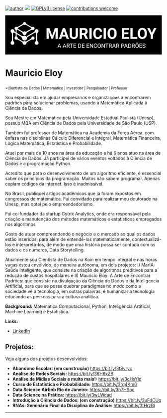 [![author](https://img.shields.io/badge/author-MauricioEloy-red.svg)](https://www.linkedin.com/in/mauricio-eloy) [![](https://img.shields.io/badge/python-3.7+-blue.svg)](https://www.python.org/downloads/release/python-365/) [![GPLv3 license](https://img.shields.io/badge/License-GPLv3-blue.svg)](http://perso.crans.org/besson/LICENSE.html) [![contributions welcome](https://img.shields.io/badge/contributions-welcome-brightgreen.svg?style=flat)](https://github.com/MauricioEloy/Portifolio/issues)

<p align="center">
  <img src="LOGO.png" >
</p>

# Mauricio Eloy
<sub>*Cientista de Dados | Matemático | Investidor | Pesquisador | Professor</sub>

Sou especialista em ajudar empresários e organizações a encontrarem padrões para solucionar problemas, usando a Matemática Aplicada à Ciência de Dados.

Sou Mestre em Matemática pela Universidade Estadual Paulista (Unesp), possuo MBA em Ciência de Dados pela Universidade de São Paulo (USP).

Também fui professor de Matemática na Academia da Força Aérea, com ênfase nas disciplinas Cálculo Diferencial e Integral, Matemática Financeira, Lógica Matemática, Estatística e Probabilidade.

Atuei por mais de 10 anos na área da educação e há 6 anos atuo na área de Ciência de Dados. Já participei de vários eventos voltados à Ciência de Dados e a programação Python.

Acredito que para o desenvolvimento de um algoritmo eficiente, é essencial saber os princípios da programação. Muitos não sabem programar. Apenas copiam códigos da internet. Isso é inadmissível.

No Brasil, publiquei artigos acadêmicos que já foram expostos em congressos de matemática. Fui convidado para realizar meu doutorado na Unesp, mas optei pelo empreendedorismo.

Fui co-fundador da startup Cytrix Analytics, onde era responsável pela criação e manutenção dos métodos matemáticos e estatísticos empregados nos algoritmos

Gosto de atuar compreendendo o negócio e o mercado ao qual os dados estão inseridos, para além de entendê-los matematicamente, contextualizá-los e interpretá-los, de modo que uma história possa ser contada com os dados e os números, Data Storytelling.

Atualmente sou Cientista de Dados na Koin em tempo integral e nas horas vagas estou envolvido, de maneira autônoma, em dois projetos: I) MarIA: Saúde Inteligente, que consiste na criação de algoritmos preditivos para a redução de custos hospitalares e II) Mauricio Eloy: A Arte de Encontrar Padrões: que consiste na divulgação da Ciência de Dados e da Inteligencia Artificial, para que se possa quebrar paradigmas no modo como a sociedade vê a tecnologia, em outras palavras, é humanizar a tecnologia educando as pessoas para a cultura analítica.
 
**Background:** Matemática Computacional, Python, Inteligência Artifical, Machine Learning e Estatística.

**Links:**

* [LinkedIn](https://www.linkedin.com/in/mauricio-eloy)

## Projetos:

Veja alguns dos projetos desenvolvidos:

<!--* **Análise de Risco:**-->
* **Abandono Escolar: (em construção)** https://bit.ly/3tSvryc
* **Análise de Redes Sociais:** https://bit.ly/36H6xZB
* **Análise de Mídias Sociais e muito mais!:** https://bit.ly/3cHsYld
* **Curso de Estatística e Probabilidade:** https://bit.ly/3rg4Km6 
* **Data Science Airbnb Rio de Janeiro:** https://bit.ly/3n7HSoc
* **Data Science na Prática:** https://bit.ly/3wLWcad
* **Introdução à Ciência de Dados: (em construção)** https://bit.ly/3uFdCUq
* **RNAs: Seminário Final da Disciplina de Análise:** https://bit.ly/3tHrzBi
<!--* **Detecção de Pneumonia:**
* **Detecção de Doenças Cardíacas:**
* **Evasão Escolar:**
* **Forecast:**
* * **Desafio SMARKIO:** https://bit.ly/2O8aYq5
* **Sistema de Recomendação:**-->
---
